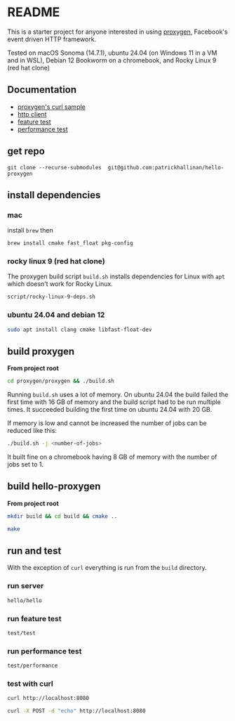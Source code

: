# README

This is a starter project for anyone interested in using [proxygen](https://github.com/facebook/proxygen), Facebook's event driven HTTP framework.

Tested on macOS Sonoma (14.7.1), ubuntu 24.04 (on Windows 11 in a VM and in WSL), Debian 12 Bookworm on a chromebook, and Rocky Linux 9 (red hat clone)


## Documentation

- [proxygen's curl sample](https://github.com/patrickhallinan/hello-proxygen/blob/master/doc/proxygen-curl-sample.adoc)
- [http client](https://github.com/patrickhallinan/hello-proxygen/blob/master/doc/http-client.adoc)
- [feature test](https://github.com/patrickhallinan/hello-proxygen/blob/master/doc/feature-test.adoc)
- [performance test](https://github.com/patrickhallinan/hello-proxygen/blob/master/doc/performance-test.adoc)


## get repo
```
git clone --recurse-submodules  git@github.com:patrickhallinan/hello-proxygen
```


## install dependencies

### mac

install `brew` then

```bash
brew install cmake fast_float pkg-config
```

### rocky linux 9 (red hat clone)

The proxygen build script `build.sh` installs dependencies for Linux with `apt` which doesn't work for Rocky Linux.

```bash
script/rocky-linux-9-deps.sh
```

### ubuntu 24.04 and debian 12

```bash
sudo apt install clang cmake libfast-float-dev
```


## build proxygen

**From project root**

```bash
cd proxygen/proxygen && ./build.sh
```

Running `build.sh` uses a lot of memory.  On ubuntu 24.04 the build failed the first time with 16 GB of memory and the build script had to be run multiple times.  It succeeded building the first time on ubuntu 24.04 with 20 GB.

If memory is low and cannot be increased the number of jobs can be reduced like this:

```bash
./build.sh -j <number-of-jobs>
```

It built fine on a chromebook having 8 GB of memory with the number of jobs set to 1.



## build hello-proxygen

**From project root**

```bash
mkdir build && cd build && cmake ..
```

```bash
make
```


## run and test

With the exception of `curl` everything is run from the `build` directory.

### run server

```bash
hello/hello
```


### run feature test

```bash
test/test
```


### run performance test

```bash
test/performance
```


### test with curl

```bash
curl http://localhost:8080
```

```bash
curl -X POST -d "echo" http://localhost:8080
```
